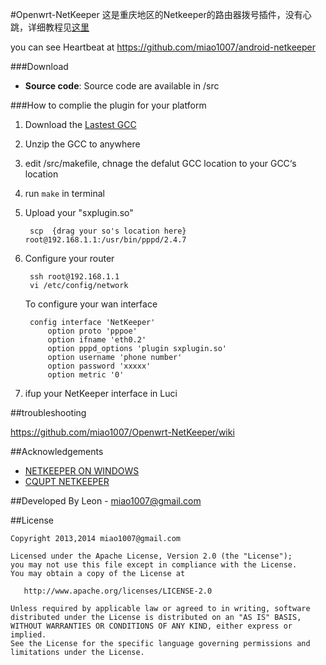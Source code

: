 #Openwrt-NetKeeper
这是重庆地区的Netkeeper的路由器拨号插件，没有心跳，详细教程见[这里](http://www.right.com.cn/forum/thread-141979-1-1.html)

you can see Heartbeat at <https://github.com/miao1007/android-netkeeper>

###Download
* **Source code**:
	Source code are available in /src

###How to complie the plugin for your platform
1. Download the [Lastest GCC](http://downloads.openwrt.org/snapshots/trunk/)

2. Unzip the GCC to anywhere

		
4. edit /src/makefile, chnage the defalut GCC location to your GCC‘s location

5. run `make` in terminal

3. Upload your "sxplugin.so"

		scp  {drag your so's location here}   root@192.168.1.1:/usr/bin/pppd/2.4.7

4. Configure your router

		ssh root@192.168.1.1
		vi /etc/config/network


	To configure your wan interface
	
		config interface 'NetKeeper'
        	option proto 'pppoe'
        	option ifname 'eth0.2'
        	option pppd_options 'plugin sxplugin.so'
        	option username 'phone number'
        	option password 'xxxxx'
        	option metric '0'
    
    

5. ifup your NetKeeper interface in Luci

##troubleshooting

<https://github.com/miao1007/Openwrt-NetKeeper/wiki>

##Acknowledgements
* [NETKEEPER ON WINDOWS](http://www.purpleroc.com/html/507231.html)
* [CQUPT NETKEEPER](http://bbs.cqupt.edu.cn/nForum/#!article/Unix_Linux/13624)

##Developed By
Leon - miao1007@gmail.com

##License

    Copyright 2013,2014 miao1007@gmail.com

    Licensed under the Apache License, Version 2.0 (the "License");
    you may not use this file except in compliance with the License.
    You may obtain a copy of the License at

       http://www.apache.org/licenses/LICENSE-2.0

    Unless required by applicable law or agreed to in writing, software
    distributed under the License is distributed on an "AS IS" BASIS,
    WITHOUT WARRANTIES OR CONDITIONS OF ANY KIND, either express or implied.
    See the License for the specific language governing permissions and
    limitations under the License.
